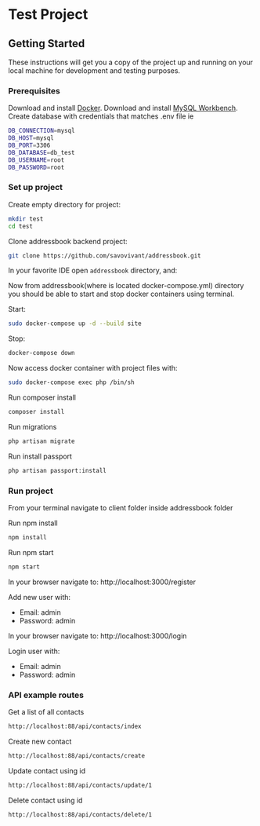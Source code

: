 # Test Project

## Getting Started

These instructions will get you a copy of the project up and running on your local machine for development and testing purposes.

### Prerequisites

Download and install [Docker](https://www.docker.com/get-started).
Download and install [MySQL Workbench](https://www.mysql.com/products/workbench/).
Create database with credentials that matches .env file ie 
```sh
DB_CONNECTION=mysql
DB_HOST=mysql
DB_PORT=3306
DB_DATABASE=db_test
DB_USERNAME=root
DB_PASSWORD=root
```

### Set up project

Create empty directory for project:

```sh
mkdir test
cd test
```

Clone addressbook backend project:

```sh
git clone https://github.com/savovivant/addressbook.git
```

In your favorite IDE open `addressbook` directory, and:

Now from addressbook(where is located docker-compose.yml) directory you should be able to start and stop docker containers using terminal.

Start:

```sh
sudo docker-compose up -d --build site
```

Stop:

```sh
docker-compose down
```

Now access docker container with project files with:

```sh
sudo docker-compose exec php /bin/sh
```

Run composer install
```sh
composer install
```

Run migrations
```sh
php artisan migrate
```

Run install passport
```sh
php artisan passport:install
```

### Run project

From your terminal navigate to client folder inside addressbook folder

Run npm install
```sh
npm install
```

Run npm start
```sh
npm start
```

In your browser navigate to: http://localhost:3000/register

Add new user with:

 - Email: admin
 - Password: admin
 
 In your browser navigate to: http://localhost:3000/login
 
 Login user with:
 
  - Email: admin
  - Password: admin

### API example routes
Get a list of all contacts
```sh
http://localhost:88/api/contacts/index
```
Create new contact
```sh
http://localhost:88/api/contacts/create
```

Update contact using id
```sh
http://localhost:88/api/contacts/update/1
```

Delete contact using id
```sh
http://localhost:88/api/contacts/delete/1
```







